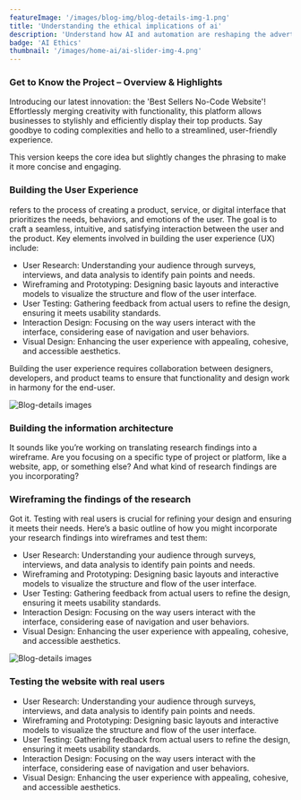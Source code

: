 ```yaml
---
featureImage: '/images/blog-img/blog-details-img-1.png'
title: 'Understanding the ethical implications of ai'
description: 'Understand how AI and automation are reshaping the advertising landscape with smarter more efficient campaigns.'
badge: 'AI Ethics'
thumbnail: '/images/home-ai/ai-slider-img-4.png'
---
```


### Get to Know the Project – Overview & Highlights

Introducing our latest innovation: the 'Best Sellers No-Code Website'! Effortlessly merging creativity with functionality, this platform allows businesses to stylishly and efficiently display their top products. Say goodbye to coding complexities and hello to a streamlined, user-friendly experience.

This version keeps the core idea but slightly changes the phrasing to make it more concise and engaging.

### Building the User Experience

refers to the process of creating a product, service, or digital interface that prioritizes the needs, behaviors, and emotions of the user. The goal is to craft a seamless, intuitive, and satisfying interaction between the user and the product. Key elements involved in building the user experience (UX) include:

- User Research: Understanding your audience through surveys, interviews, and data analysis to identify pain points and needs.
- Wireframing and Prototyping: Designing basic layouts and interactive models to visualize the structure and flow of the user interface.
- User Testing: Gathering feedback from actual users to refine the design, ensuring it meets usability standards.
- Interaction Design: Focusing on the way users interact with the interface, considering ease of navigation and user behaviors.
- Visual Design: Enhancing the user experience with appealing, cohesive, and accessible aesthetics.

Building the user experience requires collaboration between designers, developers, and product teams to ensure that functionality and design work in harmony for the end-user.

![Blog-details images](/images/services/services-details-img.png)

### Building the information architecture

It sounds like you’re working on translating research findings into a wireframe. Are you focusing on a specific type of project or platform, like a website, app, or something else? And what kind of research findings are you incorporating?

### Wireframing the findings of the research

Got it. Testing with real users is crucial for refining your design and ensuring it meets their needs. Here’s a basic outline of how you might incorporate your research findings into wireframes and test them:

- User Research: Understanding your audience through surveys, interviews, and data analysis to identify pain points and needs.
- Wireframing and Prototyping: Designing basic layouts and interactive models to visualize the structure and flow of the user interface.
- User Testing: Gathering feedback from actual users to refine the design, ensuring it meets usability standards.
- Interaction Design: Focusing on the way users interact with the interface, considering ease of navigation and user behaviors.
- Visual Design: Enhancing the user experience with appealing, cohesive, and accessible aesthetics.

![Blog-details images](/images/project-details/project-details-2-banner.png)

### Testing the website with real users

- User Research: Understanding your audience through surveys, interviews, and data analysis to identify pain points and needs.
- Wireframing and Prototyping: Designing basic layouts and interactive models to visualize the structure and flow of the user interface.
- User Testing: Gathering feedback from actual users to refine the design, ensuring it meets usability standards.
- Interaction Design: Focusing on the way users interact with the interface, considering ease of navigation and user behaviors.
- Visual Design: Enhancing the user experience with appealing, cohesive, and accessible aesthetics.
